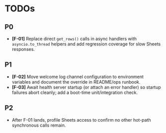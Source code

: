 # TODOs

## P0
- **[F-01]** Replace direct `get_rows()` calls in async handlers with `asyncio.to_thread` helpers and add regression coverage for slow Sheets responses.

## P1
- **[F-02]** Move welcome log channel configuration to environment variables and document the override in README/ops runbook.
- **[F-03]** Await health server startup (or attach an error handler) so startup failures abort cleanly; add a boot-time unit/integration check.

## P2
- After F-01 lands, profile Sheets access to confirm no other hot-path synchronous calls remain.
